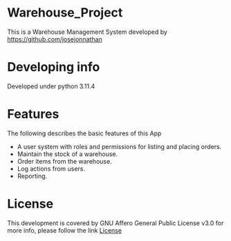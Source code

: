 # Warehouse_Project

This is a Warehouse Management System developed by https://github.com/josejonnathan

# Developing info

Developed under python 3.11.4

# Features

The following describes the basic features of this App

- A user system with roles and permissions for listing and placing orders.
- Maintain the stock of a warehouse.
- Order items from the warehouse.
- Log actions from users.
- Reporting.

# License

This development is covered by GNU Affero General Public License v3.0 for more info, please follow the link
[License](LICENSE.txt)
